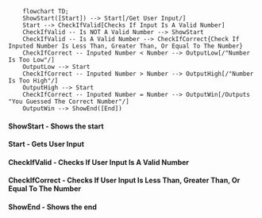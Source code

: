 ``` mermaid
    flowchart TD;
    ShowStart([Start]) --> Start[/Get User Input/]
    Start --> CheckIfValid[Checks If Input Is A Valid Number]
    CheckIfValid -- Is NOT A Valid Number --> ShowStart
    CheckIfValid -- Is A Valid Number --> CheckIfCorrect{Check If Inputed Number Is Less Than, Greater Than, Or Equal To The Number}
    CheckIfCorrect -- Inputed Number < Number --> OutputLow[/"Number Is Too Low"/]
    OutputLow --> Start
    CheckIfCorrect -- Inputed Number > Number --> OutputHigh[/"Number Is Too High"/]
    OutputHigh --> Start
    CheckIfCorrect -- Inputed Number = Number --> OutputWin[/Outputs "You Guessed The Correct Number"/]
    OutputWin --> ShowEnd([End])
```

#### ShowStart - Shows the start
#### Start - Gets User Input
#### CheckIfValid - Checks If User Input Is A Valid Number
#### CheckIfCorrect - Checks If User Input Is Less Than, Greater Than, Or Equal To The Number
#### ShowEnd - Shows the end